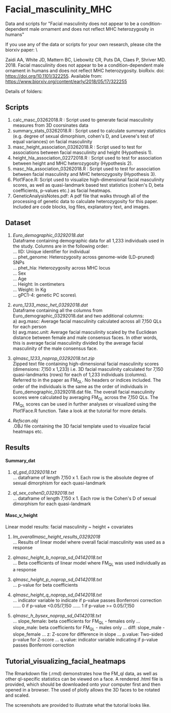 # Facial_masculinity_MHC
Data and scripts for "Facial masculinity does not appear to be a condition-dependent male ornament and does not reflect MHC heterozygosity in humans"

If you use any of the data or scripts for your own research, please cite the biorxiv paper: \

Zaidi AA, White JD, Mattern BC, Liebowitz CR, Puts DA, Claes P, Shriver MD. 2018. Facial masculinity does not appear to be a condition-dependent male ornament in humans and does not reflect MHC heterozygosity. bioRxiv.
doi: https://doi.org/10.1101/322255. 
Available from: https://www.biorxiv.org/content/early/2018/05/17/322255


Details of folders:

## Scripts
  1. calc_masc_03262018.R : Script used to generate facial masculinity measures from 3D coorsinates data
  2. summary_stats_03262018.R : Script used to calculate summary statistics (e.g. degree of sexual dimorphism, cohen's D, and      Levene's test of equal variances) on facial masculinity
  3. masc_height_association_03262018.R : Script used to test for associations between facial masculinity and height                (Hypothesis 1). 
  4. height_hla_association_02272018.R : Script used to test for association between height and MHC heterozygosity 
     (Hypothesis 2).
  5. masc_hla_association_03262018.R : Script used to test for association between facial masculinity and MHC heterozygosity
     (Hypothesis 3).
  6. Plot1Face.R: Script used to visualize high-dimensional facial masculinity scores, as well as quasi-landmark based test        statistics (cohen's D, beta coefficients, p-values etc.) as facial heatmaps.
  7. GeneticAnalysisNotes.pdf: A pdf file that walks through all of the processing of genetic data to calculate heterozygosity for this paper. Included are code blocks, log files, explanatory text, and images. 
     
## Dataset
  1. _Euro_demographic_03292018.dat_\
  Dataframe containing demographic data for all 1,233 individuals used in the study. Columns are in the following order:\
  ... IID: Unique identifier for individual\
  ... phet_genome: Heterozygosity across genome-wide (LD-pruned) SNPs\
  ... phet_hla: Heterozygosity across MHC locus\
  ... Sex\
  ... Age\
  ... Height: In centimeters\
  ... Weight: In Kg\
  ... gPC1-4: genetic PC scores\
  
  2. _euro_1233_masc_het_03292018.dat_\
  Dataframe containing all the columns from Euro_demographic_03292018.dat and two additional columns:\
  a) avg.masc: Average facial masculinity calculated across all 7,150 QLs for each person\
  b) avg.masc.unit: Average facial masculinity scaled by the Euclidean distance between female and male consensus faces. 
     In other words, this is average facial masculinity divided by the average facial masculinity of the male consensus face.
     
  3. _qlmasc_1233_noprop_03292018.txt.zip_\
  Zipped text file containing high-dimensional facial masculinity scores (dimensions: 7,150 x 1,233) i.e. 3D facial masculinity calculated for 7,150 quasi-landmarks (rows) for each of 1,233 individuals (columns). Referred to in the paper as FM<sub>QL</sub>. No headers or indices included. The order of the individuals is the same as the order of individuals in Euro_demographic_03292018.dat file. The overall facial masculinity scores were calculated by averaging FM<sub>QL</sub> across the 7,150 QLs. The FM<sub>QL</sub> scores can be used in further analyses or visualized using the Plot1Face.R function. Take a look at the tutorial for more details.
  
  4. _Refscan.obj_\
  .OBJ file containing the 3D facial template used to visualize facial heatmaps etc.
  
## Results

  #### Summary_dat
  
  1. _ql_gsd_03292018.txt_\
  ... dataframe of length 7,150 x 1. Each row is the absolute degree of sexual dimorphism for each quasi-landmark
  
  2. _ql_sex_cohenD_03292018.txt_\
  ... dataframe of length 7,150 x 1. Each row is the Cohen's D of sexual dimorphism for each quasi-landmark
  
  #### Masc_v_height
  Linear model results: facial masculinity ~ height + covariates
  
  1. _lm_overallmasc_height_results_03292018_\
  ... Results of linear model where overall facial masculinity was used as a response
  
  2. _qlmasc_height_b_noprop_sd_04142018.txt_\
  ... Beta coefficients of linear model where FM<sub>QL</sub> was used individually as a response
  
  3. _qlmasc_height_p_noprop_sd_04142018.txt_\
  ... p-value for beta coefficients
  
  4. _qlmasc_height_q_noprop_sd_04142018.txt_\
  ... indicator variable to indicate if p-value passes Bonferroni correction
  ...... 0 if p-value <0.05/7,150
  ...... 1 if p-value >= 0.05/7,150
  
  5. _qlmasc_h_bysex_noprop_sd_04142018.txt_\
  ... slope_female: beta coefficients for FM<sub>QL</sub> - females only
  ... slope_male: beta coefficients for FM<sub>QL</sub> - males only
  ... diff: slope_male - slope_female
  ... z: Z-score for difference in slope
  ... p.value: Two-sided p-value for Z-score
  ... q.value: indicator variable indicating if p-value passes Bonferroni correction
  
## Tutorial_visualizing_facial_heatmaps

  The Rmarkdown file (.rmd) demonstrates how the FM_ql data, as well as other ql-specific statistics can be viewed on a face. A rendered .html file is provided, which should be downloaded onto your computer first and then opened in a browser. The used of plotly allows the 3D faces to be rotated and scaled.
  
  The screenshots are provided to illustrate what the tutorial looks like. 
  


  
  

